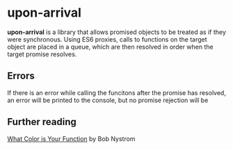 # upon-arrival

**upon-arrival** is a library that allows promised objects to be treated as if they were synchronous. Using ES6 proxies, calls to functions on the target object are placed in a queue, which are then resolved in order when the target promise resolves.

## Errors
If there is an error while calling the funcitons after the promise has resolved, an error will be printed to the console, but no promise rejection will be

## Further reading
[What Color is Your Function](https://journal.stuffwithstuff.com/2015/02/01/what-color-is-your-function/) by Bob Nystrom
